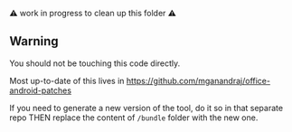 ⚠️ work in progress to clean up this folder ⚠️

## Warning

You should not be touching this code directly.

Most up-to-date of this lives in https://github.com/mganandraj/office-android-patches

If you need to generate a new version of the tool, do it so in that separate repo THEN replace the content of `/bundle` folder with the new one.